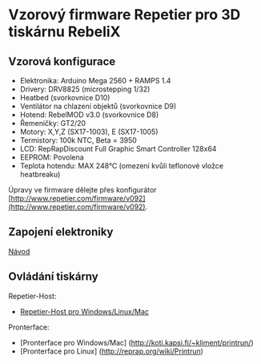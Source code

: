 # Vzorový firmware Repetier pro 3D tiskárnu RebeliX 

## Vzorová konfigurace

* Elektronika: Arduino Mega 2560 + RAMPS 1.4
* Drivery: DRV8825 (microstepping 1/32)
* Heatbed (svorkovnice D10)
* Ventilátor na chlazení objektů (svorkovnice D9)
* Hotend: RebelMOD v3.0 (svorkovnice D8)
* Řemeničky: GT2/20
* Motory: X,Y,Z (SX17-1003), E (SX17-1005)
* Termistory: 100k NTC, Beta = 3950
* LCD: RepRapDiscount Full Graphic Smart Controller 128x64
* EEPROM: Povolena
* Teplota hotendu: MAX 248°C (omezení kvůli teflonové vložce heatbreaku)

Úpravy ve firmware dělejte přes konfigurátor [http://www.repetier.com/firmware/v092](http://www.repetier.com/firmware/v092).

## Zapojení elektroniky

[Návod](http://reprap4u.cz/navod-na-stavbu-3d-tiskarny-rebelix/)

## Ovládání tiskárny

Repetier-Host:

* [Repetier-Host pro Windows/Linux/Mac](https://www.repetier.com/download-now/)

Pronterface:

* [Pronterface pro Windows/Mac] (http://koti.kapsi.fi/~kliment/printrun/)
* [Pronterface pro Linux] (http://reprap.org/wiki/Printrun)